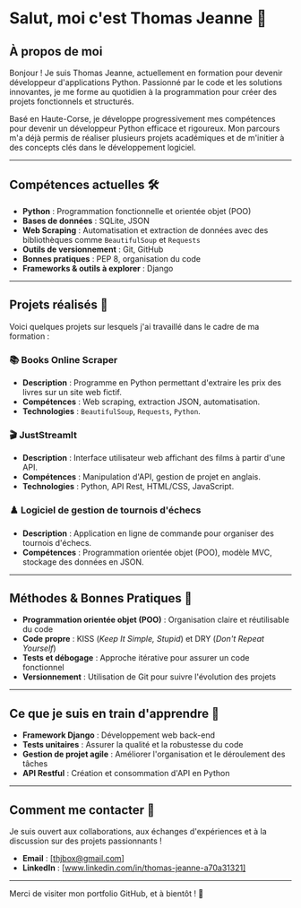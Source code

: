 # Salut, moi c'est Thomas Jeanne 👋

## À propos de moi
Bonjour ! Je suis Thomas Jeanne, actuellement en formation pour devenir développeur d'applications Python. Passionné par le code et les solutions innovantes, je me forme au quotidien à la programmation pour créer des projets fonctionnels et structurés.

Basé en Haute-Corse, je développe progressivement mes compétences pour devenir un développeur Python efficace et rigoureux. Mon parcours m'a déjà permis de réaliser plusieurs projets académiques et de m'initier à des concepts clés dans le développement logiciel.

---

## Compétences actuelles 🛠️
- **Python** : Programmation fonctionnelle et orientée objet (POO)
- **Bases de données** : SQLite, JSON
- **Web Scraping** : Automatisation et extraction de données avec des bibliothèques comme `BeautifulSoup` et `Requests`
- **Outils de versionnement** : Git, GitHub
- **Bonnes pratiques** : PEP 8, organisation du code
- **Frameworks & outils à explorer** : Django 

---

## Projets réalisés 📂
Voici quelques projets sur lesquels j'ai travaillé dans le cadre de ma formation :

### 📚 **Books Online Scraper**
- **Description** : Programme en Python permettant d'extraire les prix des livres sur un site web fictif.
- **Compétences** : Web scraping, extraction JSON, automatisation.
- **Technologies** : `BeautifulSoup`, `Requests`, `Python`.

### 🎬 **JustStreamIt** 
- **Description** : Interface utilisateur web affichant des films à partir d'une API.
- **Compétences** : Manipulation d'API, gestion de projet en anglais.
- **Technologies** : Python, API Rest, HTML/CSS, JavaScript.

### ♟️ **Logiciel de gestion de tournois d'échecs** 
- **Description** : Application en ligne de commande pour organiser des tournois d'échecs.
- **Compétences** : Programmation orientée objet (POO), modèle MVC, stockage des données en JSON.

---

## Méthodes & Bonnes Pratiques 🌟
- **Programmation orientée objet (POO)** : Organisation claire et réutilisable du code
- **Code propre** : KISS (*Keep It Simple, Stupid*) et DRY (*Don't Repeat Yourself*)
- **Tests et débogage** : Approche itérative pour assurer un code fonctionnel
- **Versionnement** : Utilisation de Git pour suivre l'évolution des projets

---

## Ce que je suis en train d'apprendre 📖
- **Framework Django** : Développement web back-end
- **Tests unitaires** : Assurer la qualité et la robustesse du code
- **Gestion de projet agile** : Améliorer l'organisation et le déroulement des tâches
- **API Restful** : Création et consommation d'API en Python

---

## Comment me contacter 💬
Je suis ouvert aux collaborations, aux échanges d'expériences et à la discussion sur des projets passionnants !

- **Email** : [thjbox@gmail.com]
- **LinkedIn** : [www.linkedin.com/in/thomas-jeanne-a70a31321]

---

Merci de visiter mon portfolio GitHub, et à bientôt ! 🚀
